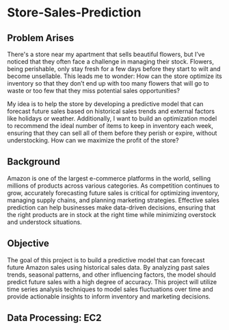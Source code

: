 # Store-Sales-Prediction

## Problem Arises
There's a store near my apartment that sells beautiful flowers, but I’ve noticed that they often face a challenge in managing their stock. Flowers, being perishable, only stay fresh for a few days before they start to wilt and become unsellable. This leads me to wonder: How can the store optimize its inventory so that they don’t end up with too many flowers that will go to waste or too few that they miss potential sales opportunities?

My idea is to help the store by developing a predictive model that can forecast future sales based on historical sales trends and external factors like holidays or weather. Additionally, I want to build an optimization model to recommend the ideal number of items to keep in inventory each week, ensuring that they can sell all of them before they perish or expire, without understocking. How can we maximize the profit of the store?

## Background
Amazon is one of the largest e-commerce platforms in the world, selling millions of products across various categories. As competition continues to grow, accurately forecasting future sales is critical for optimizing inventory, managing supply chains, and planning marketing strategies. Effective sales prediction can help businesses make data-driven decisions, ensuring that the right products are in stock at the right time while minimizing overstock and understock situations.

## Objective
The goal of this project is to build a predictive model that can forecast future Amazon sales using historical sales data. By analyzing past sales trends, seasonal patterns, and other influencing factors, the model should predict future sales with a high degree of accuracy. This project will utilize time series analysis techniques to model sales fluctuations over time and provide actionable insights to inform inventory and marketing decisions.

## Data Processing: EC2
